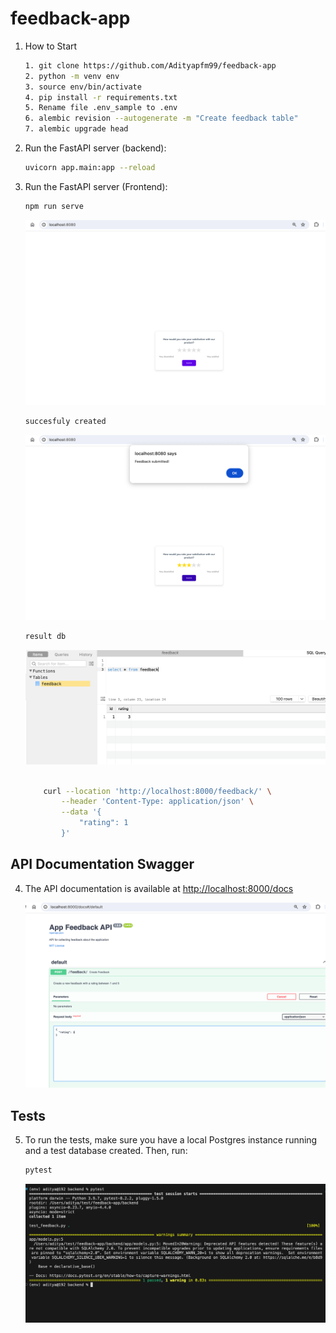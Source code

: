 # feedback-app

1. How to Start
    ```bash
    1. git clone https://github.com/Adityapfm99/feedback-app
    2. python -m venv env
    3. source env/bin/activate
    4. pip install -r requirements.txt
    5. Rename file .env_sample to .env
    6. alembic revision --autogenerate -m "Create feedback table"
    7. alembic upgrade head
    ```

2. Run the FastAPI server (backend):

    ```bash
    uvicorn app.main:app --reload
    ```
3. Run the FastAPI server (Frontend):

    ```bash
    npm run serve
    ```
    ![Alt text](/image/ui.png)

    ```bash
    succesfuly created
    ```

    ![Alt text](/image/submitted.png)

    ```bash
    result db
    ```
    ![Alt text](/image/result_db.png)

    ```bash
        
        curl --location 'http://localhost:8000/feedback/' \
            --header 'Content-Type: application/json' \
            --data '{
                "rating": 1
            }'
     ```
## API Documentation Swagger

4. The API documentation is available at [http://localhost:8000/docs](http://localhost:8000/docs)

    ![Alt text](/image/swagger.png)

## Tests

5. To run the tests, make sure you have a local Postgres instance running and a test database created. Then, run:

    ```bash
    pytest
    ```

    ![Alt text](/image/unittest.png)
